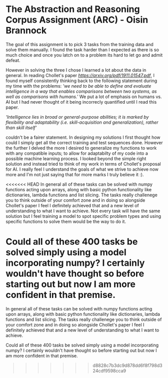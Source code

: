 # The Abstraction and Reasoning Corpus Assignment (ARC) -  Oisin Brannock

The goal of this assignment is to pick 3 tasks from the training data and solve them manually. I found the task harder than I expected as there is so much choice and once you latch on to a problem its hard to let go and admit defeat. 

However in solving the three I chose I learned a lot about the data in general. In reading Chollet's paper *https://arxiv.org/pdf/1911.01547.pdf*, I found myself consistently thinking back to the following statement during my time with the problems: 
*'we need to be able to define and evaluate intelligence in a way that enables comparisons between two systems, as well as comparisons with humans.'* 
We put a lot of emphasis on humans vs. AI but I had never thought of it being incorrecly quantified until I read this paper. 

*'Intelligence lies in broad or general-purpose abilities; it is marked by flexibility and adaptability (i.e. skill-acquisition and generalization), rather than skill itself'* 

couldn't be a fairer statement. In designing my solutions I first thought how could I simply get all the correct training and test sequences done. However the further I delved the more I desired to generalize my functions to work with any compatible inputs; to allow for adaptabilty of my code into a possible machine learning process. I looked beyond the simple right solution and instead tried to think of my work in terms of Chollet's proposal for AI. I really feel I understand the goals of what we strive to achieve now more and I'm not just saying that for more marks I truly believe it :). 

<<<<<<< HEAD
In general all of these tasks can be solved with numpy functions acting upon arrays, along with basic python functionality like dictionaries, lambda functions and list slicing. The tasks really challenege you to think outside of your comfort zone and in doing so alongside Chollet's paper I feel I definitely achieved that and a new level of understanding to what I want to achieve. Not every task will have the same solution but I feel training a model to spot specific problem types and using specific functions to solve them would be the way to do it. 

Could all of these 400 tasks be solved simply using a model incorporating numpy? I certainly wouldn't have thought so before starting out but now I am more confident in that premise. 
=======
In general all of these tasks can be solved with numpy functions acting upon arrays, along with basic python functionality like dictionaries, lambda functions and list slicing. The tasks really challenege you to think outside of your comfort zone and in doing so alongside Chollet's paper I feel I definitely achieved that and a new level of understanding to what I want to achieve.  

Could all of these 400 tasks be solved simply using a model incorporating numpy? I certainly wouldn't have thought so before starting out but now I am more confident in that premise.
>>>>>>> d8828c7b3dc9d878dd6f8f798d324cdf9598cca9
